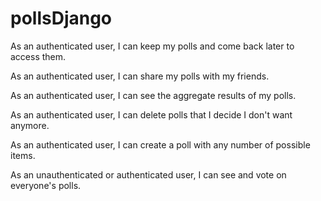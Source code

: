 # pollsDjango

As an authenticated user, I can keep my polls and come back later to access them.

As an authenticated user, I can share my polls with my friends.

As an authenticated user, I can see the aggregate results of my polls.

As an authenticated user, I can delete polls that I decide I don't want anymore.

As an authenticated user, I can create a poll with any number of possible items.

As an unauthenticated or authenticated user, I can see and vote on everyone's polls.
